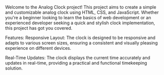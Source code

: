 Welcome to the Analog Clock project!
This project aims to create a simple and customizable analog clock using HTML, CSS, and JavaScript. Whether you're a beginner looking to learn the basics of web development or an experienced developer seeking a quick and stylish clock implementation, this project has got you covered.

Features:
Responsive Layout: The clock is designed to be responsive and adapts to various screen sizes, ensuring a consistent and visually pleasing experience on different devices.

Real-Time Updates: The clock displays the current time accurately and updates in real-time, providing a practical and functional timekeeping solution.
